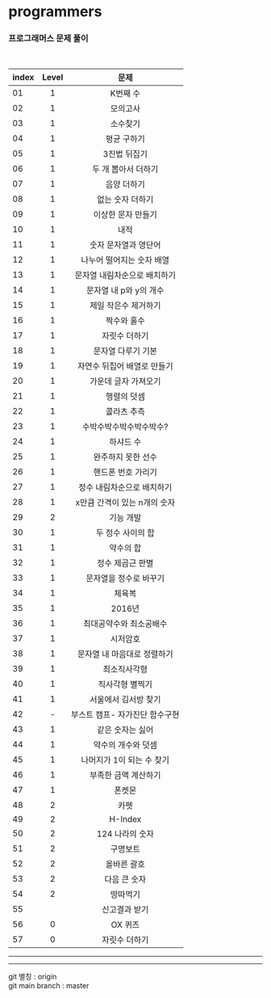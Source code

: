 # programmers

### 프로그래머스 문제 풀이

<br>

| index | Level |              문제              |
| ----- | :---: | :----------------------------: |
| 01    |   1   |            K번째 수            |
| 02    |   1   |            모의고사            |
| 03    |   1   |            소수찾기            |
| 04    |   1   |          평균 구하기           |
| 05    |   1   |          3진법 뒤집기          |
| 06    |   1   |      두 개 뽑아서 더하기       |
| 07    |   1   |          음양 더하기           |
| 08    |   1   |        없는 숫자 더하기        |
| 09    |   1   |       이상한 문자 만들기       |
| 10    |   1   |              내적              |
| 11    |   1   |      숫자 문자열과 영단어      |
| 12    |   1   |   나누어 떨어지는 숫자 배열    |
| 13    |   1   |  문자열 내림차순으로 배치하기  |
| 14    |   1   |     문자열 내 p와 y의 개수     |
| 15    |   1   |      제일 작은수 제거하기      |
| 16    |   1   |          짝수와 홀수           |
| 17    |   1   |         자릿수 더하기          |
| 18    |   1   |       문자열 다루기 기본       |
| 19    |   1   |  자연수 뒤집어 배열로 만들기   |
| 20    |   1   |      가운데 글자 가져오기      |
| 21    |   1   |          행렬의 덧셈           |
| 22    |   1   |          콜라츠 추측           |
| 23    |   1   |    수박수박수박수박수박수?     |
| 24    |   1   |           하샤드 수            |
| 25    |   1   |       완주하지 못한 선수       |
| 26    |   1   |       핸드폰 번호 가리기       |
| 27    |   1   |   정수 내림차순으로 배치하기   |
| 28    |   1   |  x만큼 간격이 있는 n개의 숫자  |
| 29    |   2   |           기능 개발            |
| 30    |   1   |       두 정수 사이의 합        |
| 31    |   1   |           약수의 합            |
| 32    |   1   |        정수 제곱근 판별        |
| 33    |   1   |     문자열을 정수로 바꾸기     |
| 34    |   1   |             체육복             |
| 35    |   1   |             2016년             |
| 36    |   1   |    최대공약수와 최소공배수     |
| 37    |   1   |            시저암호            |
| 38    |   1   |  문자열 내 마음대로 정렬하기   |
| 39    |   1   |          최소직사각형          |
| 40    |   1   |        직사각형 별찍기         |
| 41    |   1   |      서울에서 김서방 찾기      |
| 42    |   -   | 부스트 캠프- 자가진단 함수구현 |
| 43    |   1   |        같은 숫자는 싫어        |
| 44    |   1   |       약수의 개수와 덧셈       |
| 45    |   1   |   나머지가 1이 되는 수 찾기    |
| 46    |   1   |      부족한 금액 계산하기      |
| 47    |   1   |             폰켓몬             |
| 48    |   2   |              카펫              |
| 49    |   2   |            H-Index             |
| 50    |   2   |        124 나라의 숫자         |
| 51    |   2   |            구명보트            |
| 52    |   2   |          올바른 괄호           |
| 53    |   2   |          다음 큰 숫자          |
| 54    |   2   |            땅따먹기            |
| 55    |       |         신고결과 받기          |
| 56    |   0   |            OX 퀴즈             |
| 57    |   0   |         자릿수 더하기          |

---

---

git 별칭 : origin  
git main branch : master
